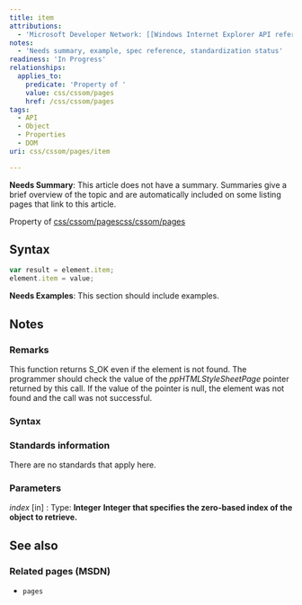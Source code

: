 ```yaml
---
title: item
attributions:
  - 'Microsoft Developer Network: [[Windows Internet Explorer API reference](http://msdn.microsoft.com/en-us/library/ie/hh828809%28v=vs.85%29.aspx) Article]'
notes:
  - 'Needs summary, example, spec reference, standardization status'
readiness: 'In Progress'
relationships:
  applies_to:
    predicate: 'Property of '
    value: css/cssom/pages
    href: /css/cssom/pages
tags:
  - API
  - Object
  - Properties
  - DOM
uri: css/cssom/pages/item

---
```

**Needs Summary**: This article does not have a summary. Summaries give a brief overview of the topic and are automatically included on some listing pages that link to this article.

Property of [css/cssom/pages](/css/cssom/pages)[css/cssom/pages](/css/cssom/pages)

## Syntax

``` js
var result = element.item;
element.item = value;
```

**Needs Examples**: This section should include examples.

## Notes

### Remarks

This function returns S\_OK even if the element is not found. The programmer should check the value of the *ppHTMLStyleSheetPage* pointer returned by this call. If the value of the pointer is null, the element was not found and the call was not successful.

### Syntax

### Standards information

There are no standards that apply here.

### Parameters

*index* [in]
:   Type: **Integer** ****Integer** that specifies the zero-based index of the object to retrieve.**

## See also

### Related pages (MSDN)

-   `pages`
